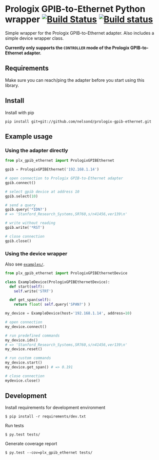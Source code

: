 # Prologix GPIB-to-Ethernet Python wrapper [![Build Status](https://travis-ci.org/nelsond/prologix-gpib-ethernet.svg?branch=master)](https://travis-ci.org/nelsond/prologix-gpib-ethernet) [![Build status](https://ci.appveyor.com/api/projects/status/5xg4cwnyh5y0sk2e/branch/master?svg=true)](https://ci.appveyor.com/project/nelsond/prologix-gpib-ethernet/branch/master)

Simple wrapper for the Prologix GPIB-to-Ethernet adapter. Also includes
a simple device wrapper class.

**Currently only supports the `CONTROLLER` mode of the Prologix
GPIB-to-Ethernet adapter.**

## Requirements

Make sure you can reach/ping the adapter before you start using this
library.

## Install

Install with pip

```shell
pip install git+git://github.com/nelsond/prologix-gpib-ethernet.git
```

## Example usage

### Using the adapter directly

```python
from plx_gpib_ethernet import PrologixGPIBEthernet

gpib = PrologixGPIBEthernet('192.168.1.14')

# open connection to Prologix GPIB-to-Ethernet adapter
gpib.connect()

# select gpib device at address 10
gpib.select(10)

# send a query
gpib.query('*IDN?')
# => 'Stanford_Research_Systems,SR760,s/n41456,ver139\n'

# write without reading
gpib.write('*RST')

# close connection
gpib.close()
```

### Using the device wrapper

Also see [`examples/`](examples/).

```python
from plx_gpib_ethernet import PrologixGPIBEthernetDevice

class ExampleDevice(PrologixGPIBEthernetDevice):
  def start(self):
    self.write('STRT')

  def get_span(self):
    return float( self.query('SPAN?') )

my_device = ExampleDevice(host='192.168.1.14', address=10)

# open connection
my_device.connect()

# run predefined commands
my_device.idn()
# => 'Stanford_Research_Systems,SR760,s/n41456,ver139\n'
my_device.reset()

# run custom commands
my_device.start()
my_device.get_span() # => 0.191

# close connection
mydevice.close()
```

## Development

Install requirements for development environment

```shell
$ pip install -r requirements/dev.txt
```

Run tests

```shell
$ py.test tests/
```

Generate coverage report

```shell
$ py.test --cov=plx_gpib_ethernet tests/
```
